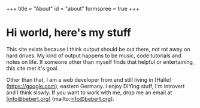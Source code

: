 +++
title = "About"
id = "about"
formspree = true
+++

# Hi world, here's my stuff

This site exists because I think output should be out there, not rot away on
hard drives. My kind of output happens to be music, code tutorials and notes on
life. If someone other than myself finds that helpful or entertaining, this site
met it's goal.

Other than that, I am a web developer from and still living in [Halle]
(https://google.com), eastern Germany. I enjoy DIYing stuff, I'm introvert and I
think slowly. If you want to work with me, drop me an email at [info@bebert.org]
(mailto:info@bebert.org).
